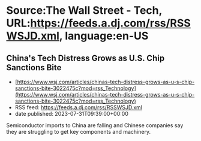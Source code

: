 # Source:The Wall Street - Tech, URL:https://feeds.a.dj.com/rss/RSSWSJD.xml, language:en-US

## China's Tech Distress Grows as U.S. Chip Sanctions Bite
 - [https://www.wsj.com/articles/chinas-tech-distress-grows-as-u-s-chip-sanctions-bite-3022475c?mod=rss_Technology](https://www.wsj.com/articles/chinas-tech-distress-grows-as-u-s-chip-sanctions-bite-3022475c?mod=rss_Technology)
 - RSS feed: https://feeds.a.dj.com/rss/RSSWSJD.xml
 - date published: 2023-07-31T09:39:00+00:00

Semiconductor imports to China are falling and Chinese companies say they are struggling to get key components and machinery.

